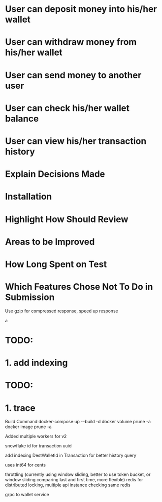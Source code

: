 # User can deposit money into his/her wallet
# User can withdraw money from his/her wallet
# User can send money to another user
# User can check his/her wallet balance
# User can view his/her transaction history

# Explain Decisions Made
# Installation
# Highlight How Should Review
# Areas to be Improved
# How Long Spent on Test
# Which Features Chose Not To Do in Submission

Use gzip for compressed response, speed up response

a
# TODO:
# 1. add indexing 

# TODO:
# 1. trace

Build Command
docker-compose up --build -d
docker volume prune -a
docker image prune -a

Added multiple workers for v2

snowflake id for transaction uuid

add indexing DestWalletId in Transaction for better history query

uses int64 for cents

throttling (currently using window sliding, better to use token bucket, or window sliding comparing last and first time, more flexible)
redis for distributed locking, multiple api instance checking same redis

grpc to wallet service